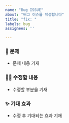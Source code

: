 ```yaml
---
name: "Bug ISSUE"
about: "버그 이슈를 작성합니다"
title: "fix: "
labels: bug
assignees: ''

---
```

### 🔎 문제
- 문제 내용 기재

### ✍🏻 수정할 내용
- 수정할 부분을 기재

### ✨ 기대 효과
- 수정 후 기대되는 효과 기재